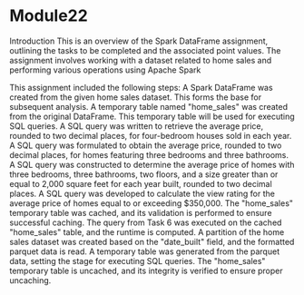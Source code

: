# Module22

Introduction
This is an overview of the Spark DataFrame assignment, outlining the tasks to be completed and the associated point values. 
The assignment involves working with a dataset related to home sales and performing various operations using Apache Spark

This assignment included the following steps: 
A Spark DataFrame was created from the given home sales dataset. This forms the base for subsequent analysis.
A temporary table named "home_sales" was created from the original DataFrame. This temporary table will be used for executing SQL queries.
A SQL query was written to retrieve the average price, rounded to two decimal places, for four-bedroom houses sold in each year.
A SQL query was formulated to obtain the average price, rounded to two decimal places, for homes featuring three bedrooms and three bathrooms.
A SQL query was constructed to determine the average price of homes with three bedrooms, three bathrooms, two floors, and a size greater than or equal to 2,000 square feet for each year built, rounded to two decimal places.
A SQL query was developed to calculate the view rating for the average price of homes equal to or exceeding $350,000. 
The "home_sales" temporary table was cached, and its validation is performed to ensure successful caching.
The query from Task 6 was executed on the cached "home_sales" table, and the runtime is computed.
A partition of the home sales dataset was created based on the "date_built" field, and the formatted parquet data is read.
A temporary table was generated from the parquet data, setting the stage for executing SQL queries.
The "home_sales" temporary table is uncached, and its integrity is verified to ensure proper uncaching.



